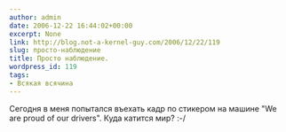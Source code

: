 ```yaml
---
author: admin
date: 2006-12-22 16:44:02+00:00
excerpt: None
link: http://blog.not-a-kernel-guy.com/2006/12/22/119
slug: просто-наблюдение
title: Просто наблюдение.
wordpress_id: 119
tags:
- Всякая всячина
---
```


Сегодня в меня попытался въехать кадр по стикером на машине "We are proud of our drivers". Куда катится мир? :-/
